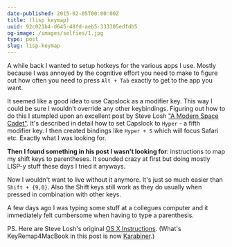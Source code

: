 ```yaml
---
date-published: 2015-02-05T00:00:00Z
title: (lisp keymap)
uuid: 92c021b4-d645-48fd-aeb5-333305edfdb5
og-image: /images/selfies/1.jpg
type: post
slug: lisp-keymap
---
```

A while back I wanted to setup hotkeys for the various apps I use.
Mostly because I was annoyed by the cognitive effort you need to
make to figure out how often you need to press `Alt + Tab` exactly
to get to the app you want.

It seemed like a good idea to use Capslock as a modifier key.
This way I could be sure I wouldn't override any other keybindings.
Figuring out how to do this I stumpled upon an excellent
post by Steve Losh ["A Modern Space Cadet"](http://stevelosh.com/blog/2012/10/a-modern-space-cadet/). It's
described in detail how to set Capslock to `Hyper` - a fifth modifier
key. I then created bindings like `Hyper + S` which will focus Safari
etc. Exactly what I was looking for.


**Then I found something in his post I wasn't looking for**:
instructions to map my shift keys to parentheses. It sounded crazy at
first but doing mostly LISP-y stuff these days I tried it anyways.

Now I wouldn't want to live without it anymore. It's just so much easier
than `Shift + {9,0}`. Also the Shift keys still work as they do usually
when pressed in combination with other keys.

A few days ago I was typing some stuff at a collegues computer and
it immediately felt cumbersome when having to type a parenthesis.

<aside> PS. Here are Steve Losh's original <a
href="http://stevelosh.com/blog/2012/10/a-modern-space-cadet/#shift-parentheses">OS
X Instructions</a>.  (What's KeyRemap4MacBook in this post is now <a
href="https://pqrs.org/osx/karabiner/index.html.en">Karabiner</a>.)
</aside>
